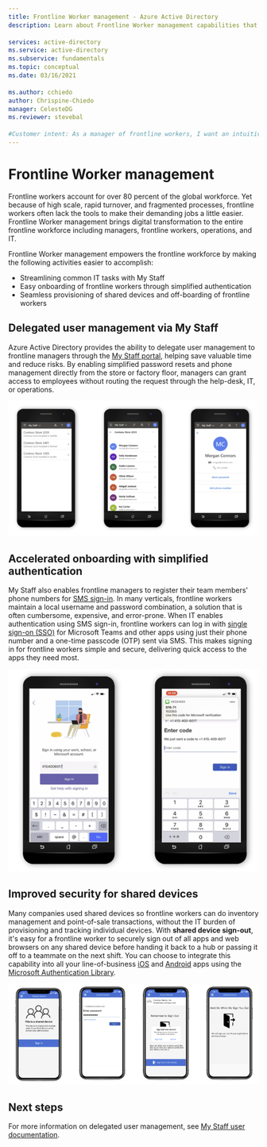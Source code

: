 ```yaml
---
title: Frontline Worker management - Azure Active Directory
description: Learn about Frontline Worker management capabilities that are provided via the My Staff portal.

services: active-directory
ms.service: active-directory
ms.subservice: fundamentals
ms.topic: conceptual
ms.date: 03/16/2021

ms.author: cchiedo
author: Chrispine-Chiedo
manager: CelesteDG
ms.reviewer: stevebal

#Customer intent: As a manager of frontline workers, I want an intuitive portal so that I can easily onboard new workers and provision shared devices.
---
```

# Frontline Worker management

Frontline workers account for over 80 percent of the global workforce. Yet because of high scale, rapid turnover, and fragmented processes, frontline workers often lack the tools to make their demanding jobs a little easier. Frontline Worker management brings digital transformation to the entire frontline workforce including managers, frontline workers, operations, and IT.

Frontline Worker management empowers the frontline workforce by making the following activities easier to accomplish:
- Streamlining common IT tasks with My Staff
- Easy onboarding of frontline workers through simplified authentication
- Seamless provisioning of shared devices and off-boarding of frontline workers

## Delegated user management via My Staff

Azure Active Directory provides the ability to delegate user management to frontline managers through the [My Staff portal](../roles/my-staff-configure.md), helping save valuable time and reduce risks. By enabling simplified password resets and phone management directly from the store or factory floor, managers can grant access to employees without routing the request through the help-desk, IT, or operations.

![Delegated user management in the My Staff portal](media/concept-fundamentals-flw/delegated-user-manage.png)

## Accelerated onboarding with simplified authentication

My Staff also enables frontline managers to register their team members' phone numbers for [SMS sign-in](../authentication/howto-authentication-sms-signin.md). In many verticals, frontline workers maintain a local username and password combination, a solution that is often cumbersome, expensive, and error-prone. When IT enables authentication using SMS sign-in, frontline workers can log in with [single sign-on (SSO)](../managed-apps/what-is-single-sign-on.md) for Microsoft Teams and other apps using just their phone number and a one-time passcode (OTP) sent via SMS. This makes signing in for frontline workers simple and secure, delivering quick access to the apps they need most.

![SMS sign-in](media/concept-fundamentals-flw/sms-signin.png)

## Improved security for shared devices

Many companies used shared devices so frontline workers can do inventory management and point-of-sale transactions, without the IT burden of provisioning and tracking individual devices. With **shared device sign-out**, it's easy for a frontline worker to securely sign out of all apps and web browsers on any shared device before handing it back to a hub or passing it off to a teammate on the next shift. You can choose to integrate this capability into all your line-of-business [iOS](../develop/msal-ios-shared-devices.md) and [Android](../develop/msal-android-shared-devices.md) apps using the [Microsoft Authentication Library](../develop/msal-overview.md).

![Shared device sign-out](media/concept-fundamentals-flw/shared-device-signout.png)

## Next steps

For more information on delegated user management, see [My Staff user documentation](../user-help/my-staff-team-manager.md).
